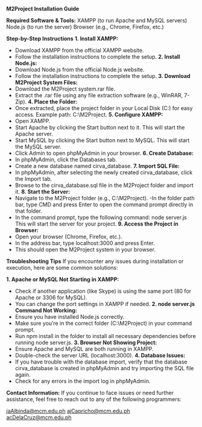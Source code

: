**M2Project Installation Guide**

**Required Software & Tools:**
XAMPP (to run Apache and MySQL servers)
Node.js (to run the server)
Browser (e.g., Chrome, Firefox, etc.)

**Step-by-Step Instructions**
**1. Install XAMPP:**
- Download XAMPP from the official XAMPP website.
- Follow the installation instructions to complete the setup.
**2. Install Node.js:**
- Download Node.js from the official Node.js website.
- Follow the installation instructions to complete the setup.
**3. Download M2Project System Files:**
- Download the M2Project system.rar file.
- Extract the .rar file using any file extraction software (e.g., WinRAR, 7-Zip).
**4. Place the Folder:**
- Once extracted, place the project folder in your Local Disk (C:) for easy access.
    Example path: C:\M2Project.
**5. Configure XAMPP:**
- Open XAMPP.
- Start Apache by clicking the Start button next to it. This will start the Apache server.
- Start MySQL by clicking the Start button next to MySQL. This will start the MySQL server.
- Click Admin to open phpMyAdmin in your browser.
**6. Create Database:**
- In phpMyAdmin, click the Databases tab.
- Create a new database named cirva_database.
**7. Import SQL File:**
- In phpMyAdmin, after selecting the newly created cirva_database, click the Import tab.
- Browse to the cirva_database.sql file in the M2Project folder and import it.
**8. Start the Server:**
- Navigate to the M2Project folder (e.g., C:\M2Project).
-In the folder path bar, type CMD and press Enter to open the command prompt directly in that folder.
- In the command prompt, type the following command:
    node server.js
This will start the server for your project.
**9. Access the Project in Browser:**
- Open your browser (Chrome, Firefox, etc.).
- In the address bar, type localhost:3000 and press Enter.
- This should open the M2Project system in your browser.

**Troubleshooting Tips**
If you encounter any issues during installation or execution, here are some common solutions:

**1. Apache or MySQL Not Starting in XAMPP:**
- Check if another application (like Skype) is using the same port (80 for Apache or 3306 for MySQL).
- You can change the port settings in XAMPP if needed.
**2. node server.js Command Not Working:**
- Ensure you have installed Node.js correctly.
- Make sure you’re in the correct folder (C:\M2Project) in your command prompt.
- Run npm install in the folder to install all necessary dependencies before running node server.js.
**3. Browser Not Showing Project:**
- Ensure Apache and MySQL are both running in XAMPP.
- Double-check the server URL (localhost:3000).
**4. Database Issues:**
- If you have trouble with the database import, verify that the database cirva_database is created in phpMyAdmin and try importing the SQL file again.
- Check for any errors in the import log in phpMyAdmin.


**Contact Information:**
If you continue to face issues or need further assistance, feel free to reach out to any of the following programmers:

jaAlbinda@mcm.edu.ph
ajCapricho@mcm.edu.ph
acDelaCruz@mcm.edu.ph
